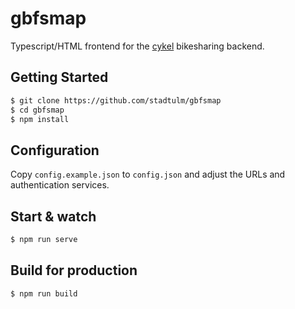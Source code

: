 # gbfsmap

Typescript/HTML frontend for the [cykel](https://github.com/stadtulm/cykel) bikesharing backend.

## Getting Started

```bash
$ git clone https://github.com/stadtulm/gbfsmap
$ cd gbfsmap
$ npm install
```

## Configuration

Copy `config.example.json` to `config.json` and adjust the URLs and authentication services.

## Start & watch

```bash
$ npm run serve
```

## Build for production

```bash
$ npm run build
```
